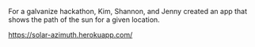For a galvanize hackathon, Kim, Shannon, and Jenny created an app that shows the path of the sun for a given location. 

https://solar-azimuth.herokuapp.com/
